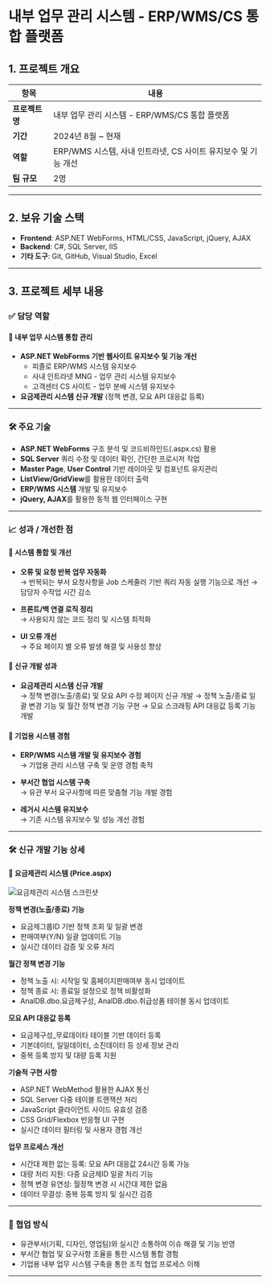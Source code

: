 # 내부 업무 관리 시스템 - ERP/WMS/CS 통합 플랫폼

## 1. 프로젝트 개요

| 항목       | 내용                                                                 |
|------------|----------------------------------------------------------------------|
| **프로젝트명** | 내부 업무 관리 시스템 - ERP/WMS/CS 통합 플랫폼 |
| **기간**       | 2024년 8월 ~ 현재                                                  |
| **역할**       | ERP/WMS 시스템, 사내 인트라넷, CS 사이트 유지보수 및 기능 개선      |
| **팀 규모**    | 2명                           |

---

## 2. 보유 기술 스택

- **Frontend**: ASP.NET WebForms, HTML/CSS, JavaScript, jQuery, AJAX
- **Backend**: C#, SQL Server, IIS
- **기타 도구**: Git, GitHub, Visual Studio, Excel

---

## 3. 프로젝트 세부 내용

### ✅ 담당 역할

#### 🏢 내부 업무 시스템 통합 관리
- **ASP.NET WebForms 기반 웹사이트 유지보수 및 기능 개선**
  - 피졸로 ERP/WMS 시스템 유지보수
  - 사내 인트라넷 MNG - 업무 관리 시스템 유지보수
  - 고객센터 CS 사이트 - 업무 분배 시스템 유지보수
- **요금제관리 시스템 신규 개발** (정책 변경, 모요 API 대응값 등록)

---

### 🛠️ 주요 기술
- **ASP.NET WebForms** 구조 분석 및 코드비하인드(.aspx.cs) 활용
- **SQL Server** 쿼리 수정 및 데이터 확인, 간단한 프로시저 작업
- **Master Page**, **User Control** 기반 레이아웃 및 컴포넌트 유지관리
- **ListView/GridView**를 활용한 데이터 출력
- **ERP/WMS 시스템** 개발 및 유지보수
- **jQuery, AJAX**를 활용한 동적 웹 인터페이스 구현

---

### 📈 성과 / 개선한 점

#### 🔧 시스템 통합 및 개선
- **오류 및 요청 반복 업무 자동화**  
  → 반복되는 부서 요청사항을 Job 스케줄러 기반 쿼리 자동 실행 기능으로 개선 → 담당자 수작업 시간 감소

- **프론트/백 연결 로직 정리**  
  → 사용되지 않는 코드 정리 및 시스템 최적화

- **UI 오류 개선**  
  → 주요 페이지 별 오류 발생 해결 및 사용성 향상

#### 🚀 신규 개발 성과
- **요금제관리 시스템 신규 개발**  
  → 정책 변경(노출/종료) 및 모요 API 수정 페이지 신규 개발
  → 정책 노출/종료 일괄 변경 기능 및 월간 정책 변경 기능 구현
  → 모요 스크래핑 API 대응값 등록 기능 개발

#### 🏢 기업용 시스템 경험
- **ERP/WMS 시스템 개발 및 유지보수 경험**  
  → 기업용 관리 시스템 구축 및 운영 경험 축적

- **부서간 협업 시스템 구축**  
  → 유관 부서 요구사항에 따른 맞춤형 기능 개발 경험

- **레거시 시스템 유지보수**  
  → 기존 시스템 유지보수 및 성능 개선 경험

---

### 🛠️ 신규 개발 기능 상세

#### 📱 요금제관리 시스템 (Price.aspx)

![요금제관리 시스템 스크린샷](/images/projects/mng_price.png)

**정책 변경(노출/종료) 기능**
- 요금제그룹ID 기반 정책 조회 및 일괄 변경
- 판매여부(Y/N) 일괄 업데이트 기능
- 실시간 데이터 검증 및 오류 처리

**월간 정책 변경 기능**
- 정책 노출 시: 시작일 및 홈페이지판매여부 동시 업데이트
- 정책 종료 시: 종료일 설정으로 정책 비활성화
- AnalDB.dbo.요금제구성, AnalDB.dbo.취급상품 테이블 동시 업데이트

**모요 API 대응값 등록**
- 요금제구성_무료데이타 테이블 기반 데이터 등록
- 기본데이터, 일일데이터, 소진데이터 등 상세 정보 관리
- 중복 등록 방지 및 대량 등록 지원

**기술적 구현 사항**
- ASP.NET WebMethod 활용한 AJAX 통신
- SQL Server 다중 테이블 트랜잭션 처리
- JavaScript 클라이언트 사이드 유효성 검증
- CSS Grid/Flexbox 반응형 UI 구현
- 실시간 데이터 필터링 및 사용자 경험 개선

**업무 프로세스 개선**
- 시간대 제한 없는 등록: 모요 API 대응값 24시간 등록 가능
- 대량 처리 지원: 다중 요금제ID 일괄 처리 기능
- 정책 변경 유연성: 월정책 변경 시 시간대 제한 없음
- 데이터 무결성: 중복 등록 방지 및 실시간 검증

---

### 🤝 협업 방식
- 유관부서(기획, 디자인, 영업팀)와 실시간 소통하여 이슈 해결 및 기능 반영
- 부서간 협업 및 요구사항 조율을 통한 시스템 통합 경험
- 기업용 내부 업무 시스템 구축을 통한 조직 협업 프로세스 이해

---
